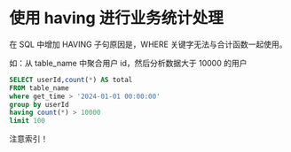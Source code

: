 # 使用 having 进行业务统计处理

在 SQL 中增加 HAVING 子句原因是，WHERE 关键字无法与合计函数一起使用。

如：从 table_name 中聚合用户 id，然后分析数据大于 10000 的用户

```SQL
SELECT userId,count(*) AS total
FROM table_name
where get_time > '2024-01-01 00:00:00'
group by userId
having count(*) > 10000
limit 100
```

注意索引！